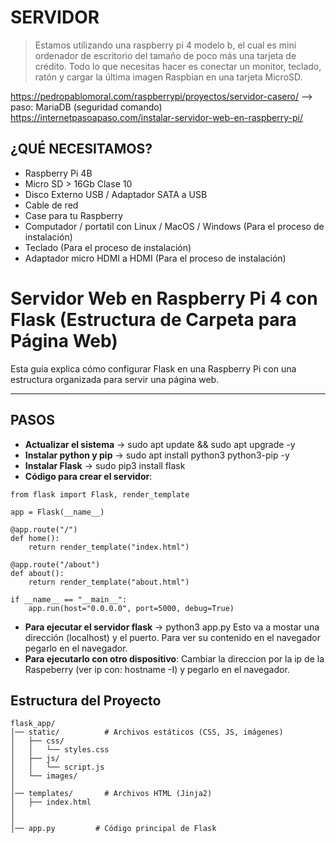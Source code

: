 # SERVIDOR

> Estamos utilizando una raspberry pi 4 modelo b, el cual es mini ordenador de escritorio del tamaño de
> poco más una tarjeta de crédito. Todo lo que necesitas hacer es conectar un monitor, teclado, ratón
> y cargar la última imagen Raspbian en una tarjeta MicroSD.


https://pedropablomoral.com/raspberrypi/proyectos/servidor-casero/     --> paso: MariaDB (seguridad comando)
https://internetpasoapaso.com/instalar-servidor-web-en-raspberry-pi/

## ¿QUÉ NECESITAMOS?

- Raspberry Pi 4B
- Micro SD > 16Gb Clase 10
- Disco Externo USB / Adaptador SATA a USB
- Cable de red
- Case para tu Raspberry
- Computador / portatil con Linux / MacOS / Windows (Para el proceso de instalación)
- Teclado (Para el proceso de instalación)
- Adaptador micro HDMI a HDMI (Para el proceso de instalación)

# Servidor Web en Raspberry Pi 4 con Flask (Estructura de Carpeta para Página Web)

Esta guía explica cómo configurar Flask en una Raspberry Pi con una estructura organizada para servir una página web.

---
## PASOS

- **Actualizar el sistema** ->  sudo apt update && sudo apt upgrade -y
- **Instalar python y pip** ->  sudo apt install python3 python3-pip -y
- **Instalar Flask** -> sudo pip3 install flask
- **Código para crear el servidor**:
```
from flask import Flask, render_template

app = Flask(__name__)

@app.route("/")
def home():
    return render_template("index.html")

@app.route("/about")
def about():
    return render_template("about.html")

if __name__ == "__main__":
    app.run(host="0.0.0.0", port=5000, debug=True)
```
- **Para ejecutar el servidor flask** -> python3 app.py
Esto va a mostar una dirección (localhost) y el puerto. Para ver su contenido en el navegador pegarlo en el navegador.
- **Para ejecutarlo con otro dispositivo**: Cambiar la direccion por la ip de la Raspeberry (ver ip con: hostname -I) y pegarlo en el navegador.
## Estructura del Proyecto

```plaintext
flask_app/
│── static/          # Archivos estáticos (CSS, JS, imágenes)
│   ├── css/
│   │   └── styles.css
│   ├── js/
│   │   └── script.js
│   └── images/
│
│── templates/       # Archivos HTML (Jinja2)
│   ├── index.html
│   
│
│── app.py         # Código principal de Flask


```
